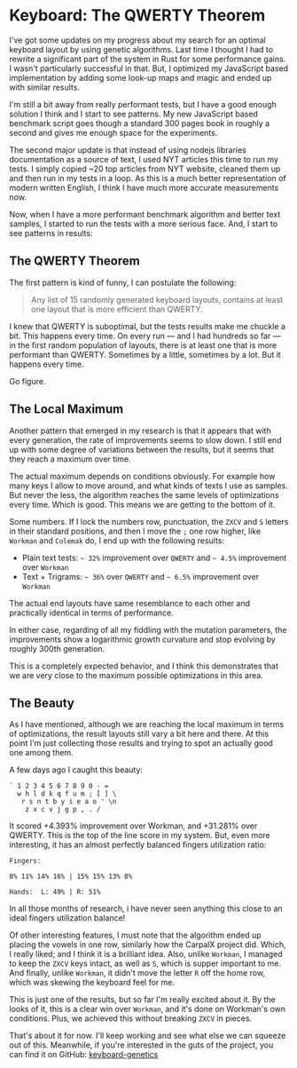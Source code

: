 # Keyboard: The QWERTY Theorem

I've got some updates on my progress about my search for an optimal keyboard
layout by using genetic algorithms. Last time I thought I had to rewrite a
significant part of the system in Rust for some performance gains. I wasn't
particularly successful in that. But, I optimized my JavaScript based implementation
by adding some look-up maps and magic and ended up with similar results.

I'm still a bit away from really performant tests, but I have a good enough
solution I think and I start to see patterns. My new JavaScript based benchmark
script goes though a standard 300 pages book in roughly a second and gives me
enough space for the experiments.

The second major update is that instead of using nodejs libraries documentation
as a source of text, I used NYT articles this time to run my tests. I simply
copied ~20 top articles from NYT website, cleaned them up and then run in my
tests in a loop. As this is a much better representation of modern written
English, I think I have much more accurate measurements now.

Now, when I have a more performant benchmark algorithm and better text samples,
I started to run the tests with a more serious face. And, I start to see patterns
in results:

## The QWERTY Theorem

The first pattern is kind of funny, I can postulate the following:

> Any list of 15 randomly generated keyboard layouts, contains at least one
> layout that is more efficient than QWERTY.

I knew that QWERTY is suboptimal, but the tests results make me chuckle a bit.
This happens every time. On every run — and I had hundreds so far — in the first
random population of layouts, there is at least one that is more performant
than QWERTY. Sometimes by a little, sometimes by a lot. But it happens every time.

Go figure.

## The Local Maximum

Another pattern that emerged in my research is that it appears that with every
generation, the rate of improvements seems to slow down. I still end up with
some degree of variations between the results, but it seems that they reach
a maximum over time.

The actual maximum depends on conditions obviously. For example how many keys I
allow to move around, and what kinds of texts I use as samples. But never the
less, the algorithm reaches the same levels of optimizations every time. Which is
good. This means we are getting to the bottom of it.

Some numbers. If I lock the numbers row, punctuation, the `ZXCV` and `S` letters
in their standard positions, and then I move the `;` one row higher, like `Workman`
and `Colemak` do, I end up with the following results:

* Plain text tests: `~ 32%` improvement over `QWERTY` and `~ 4.5%` improvement over `Workman`
* Text + Trigrams: `~ 36%` over `QWERTY` and `~ 6.5%` improvement over `Workman`

The actual end layouts have same resemblance to each other and practically identical
in terms of performance.

In either case, regarding of all my fiddling with the mutation parameters, the
improvements show a logarithmic growth curvature and stop evolving by roughly
300th generation.

This is a completely expected behavior, and I think this demonstrates that we are
very close to the maximum possible optimizations in this area.

## The Beauty

As I have mentioned, although we are reaching the local maximum in terms of
optimizations, the result layouts still vary a bit here and there. At this point
I'm just collecting those results and trying to spot an actually good one among
them.

A few days ago I caught this beauty:

```
` 1 2 3 4 5 6 7 8 9 0 - =
  w h l d k q f u m ; [ ] \
   r s n t b y i e a o ' \n
    z x c v j g p , . /
```

It scored +4.393% improvement over Workman, and +31.281% over QWERTY. This is the
top of the line score in my system. But, even more interesting, it has an almost
perfectly balanced fingers utilization ratio:

```
Fingers:

8% 11% 14% 16% | 15% 15% 13% 8%

Hands:  L: 49% | R: 51%
```

In all those months of research, i have never seen anything this close to an ideal
fingers utilization balance!

Of other interesting features, I must note that the algorithm ended up placing
the vowels in one row, similarly how the CarpalX project did. Which, I really
liked; and I think it is a brilliant idea. Also, unlike `Workman`, I managed to
keep the `ZXCV` keys intact, as well as `S`, which is supper important to me. And
finally, unlike `Workman`, it didn't move the letter `R` off the home row, which
was skewing the keyboard feel for me.

This is just one of the results, but so far I'm really excited about it. By the
looks of it, this is a clear win over `Workman`, and it's done on Workman's own
conditions. Plus, we achieved this without breaking `ZXCV` in pieces.

That's about it for now. I'll keep working and see what else we can squeeze out
of this. Meanwhile, if you're interested in the guts of the project, you can find
it on GitHub: [keyboard-genetics](https://github.com/MadRabbit/keyboard-genetics)
